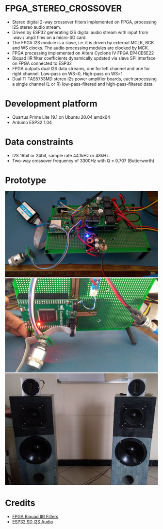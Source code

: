 # FPGA_STEREO_CROSSOVER

* Stereo digital 2-way crossover filters implemented on FPGA, processing I2S stereo audio stream. 
* Driven by ESP32 generating I2S digital audio stream with input from .wav / .mp3 files on a micro-SD card.  
* The FPGA I2S module is a slave, i.e. it is driven by external MCLK, BCK and WS clocks. The audio processing modules are clocked by MCK.
* FPGA processing implemented on Altera Cyclone IV FPGA EP4CE6E22
* Biquad IIR filter coefficients dynamically updated via slave SPI interface on FPGA connected to ESP32
* FPGA outputs dual I2S data streams, one for left channel and one for right channel. Low-pass on WS=0, High-pass on WS=1
* Dual TI TAS5753MD stereo I2s power amplifier boards, each processing a single channel (L or R)  low-pass-filtered and high-pass-filtered data.

# Development platform

* Quartus Prime Lite 19.1 on Ubuntu 20.04 amdx64
* Arduino ESP32 1.04

# Data constraints

* I2S 16bit or 24bit, sample rate 44.1kHz or 48kHz. 
* Two-way crossover frequency of 3300Hz with Q = 0.707 (Butterworth)

# Prototype

<img src="prototype_esp32_tas5753md.jpg" />

<img src="prototype_fpga.jpg" />

<img src="prototype_speakers.jpg" />

# Credits
* [FPGA Biquad IIR Filters](https://www.youtube.com/watch?v=eE6Qwv997cs)
* [ESP32 SD I2S Audio](https://github.com/schreibfaul1/ESP32-audioI2S)

